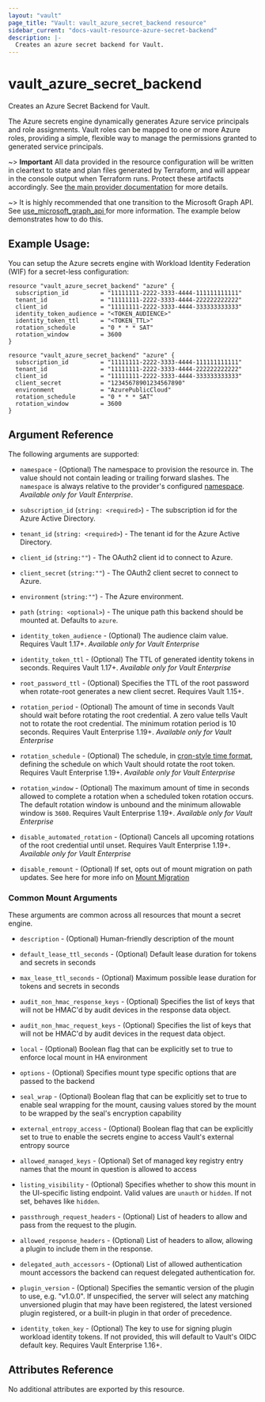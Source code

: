 ```yaml
---
layout: "vault"
page_title: "Vault: vault_azure_secret_backend resource"
sidebar_current: "docs-vault-resource-azure-secret-backend"
description: |-
  Creates an azure secret backend for Vault.
---
```


# vault\_azure\_secret\_backend

Creates an Azure Secret Backend for Vault.

The Azure secrets engine dynamically generates Azure service principals and role assignments. Vault roles can be mapped to one or more Azure roles, providing a simple, flexible way to manage the permissions granted to generated service principals.

~> **Important** All data provided in the resource configuration will be
written in cleartext to state and plan files generated by Terraform, and
will appear in the console output when Terraform runs. Protect these
artifacts accordingly. See
[the main provider documentation](../index.html)
for more details.

~> It is highly recommended that one transition to the Microsoft Graph API.
See [use_microsoft_graph_api ](https://www.vaultproject.io/api-docs/secret/azure#use_microsoft_graph_api)
for more information. The example below demonstrates how to do this. 

## Example Usage:

You can setup the Azure secrets engine with Workload Identity Federation (WIF) for a secret-less configuration:
```hcl
resource "vault_azure_secret_backend" "azure" {
  subscription_id         = "11111111-2222-3333-4444-111111111111"
  tenant_id               = "11111111-2222-3333-4444-222222222222"
  client_id               = "11111111-2222-3333-4444-333333333333"
  identity_token_audience = "<TOKEN_AUDIENCE>"
  identity_token_ttl      = "<TOKEN_TTL>"
  rotation_schedule       = "0 * * * SAT"
  rotation_window         = 3600
}
```

```hcl
resource "vault_azure_secret_backend" "azure" {
  subscription_id         = "11111111-2222-3333-4444-111111111111"
  tenant_id               = "11111111-2222-3333-4444-222222222222"
  client_id               = "11111111-2222-3333-4444-333333333333"
  client_secret           = "12345678901234567890"
  environment             = "AzurePublicCloud"
  rotation_schedule       = "0 * * * SAT"
  rotation_window         = 3600
}
```

## Argument Reference

The following arguments are supported:

- `namespace` - (Optional) The namespace to provision the resource in.
  The value should not contain leading or trailing forward slashes.
  The `namespace` is always relative to the provider's configured [namespace](/docs/providers/vault/index.html#namespace).
   *Available only for Vault Enterprise*.

- `subscription_id` (`string: <required>`) - The subscription id for the Azure Active Directory.

- `tenant_id` (`string: <required>`) - The tenant id for the Azure Active Directory.

- `client_id` (`string:""`) - The OAuth2 client id to connect to Azure.

- `client_secret` (`string:""`) - The OAuth2 client secret to connect to Azure.

- `environment` (`string:""`) - The Azure environment.

- `path` (`string: <optional>`) - The unique path this backend should be mounted at. Defaults to `azure`.

- `identity_token_audience` - (Optional) The audience claim value. Requires Vault 1.17+.
  *Available only for Vault Enterprise*

- `identity_token_ttl` - (Optional) The TTL of generated identity tokens in seconds. Requires Vault 1.17+.
  *Available only for Vault Enterprise*

- `root_password_ttl` - (Optional) Specifies the TTL of the root password when rotate-root generates a new client secret. Requires Vault 1.15+.

- `rotation_period` - (Optional) The amount of time in seconds Vault should wait before rotating the root credential.
  A zero value tells Vault not to rotate the root credential. The minimum rotation period is 10 seconds. Requires Vault Enterprise 1.19+.
  *Available only for Vault Enterprise*

- `rotation_schedule` - (Optional) The schedule, in [cron-style time format](https://en.wikipedia.org/wiki/Cron),
  defining the schedule on which Vault should rotate the root token. Requires Vault Enterprise 1.19+.
  *Available only for Vault Enterprise*

- `rotation_window` - (Optional) The maximum amount of time in seconds allowed to complete
  a rotation when a scheduled token rotation occurs. The default rotation window is
  unbound and the minimum allowable window is `3600`. Requires Vault Enterprise 1.19+. *Available only for Vault Enterprise*

- `disable_automated_rotation` - (Optional) Cancels all upcoming rotations of the root credential until unset. Requires Vault Enterprise 1.19+.
  *Available only for Vault Enterprise*

- `disable_remount` - (Optional) If set, opts out of mount migration on path updates.
  See here for more info on [Mount Migration](https://www.vaultproject.io/docs/concepts/mount-migration)


### Common Mount Arguments
These arguments are common across all resources that mount a secret engine.

* `description` - (Optional) Human-friendly description of the mount

* `default_lease_ttl_seconds` - (Optional) Default lease duration for tokens and secrets in seconds

* `max_lease_ttl_seconds` - (Optional) Maximum possible lease duration for tokens and secrets in seconds

* `audit_non_hmac_response_keys` - (Optional) Specifies the list of keys that will not be HMAC'd by audit devices in the response data object.

* `audit_non_hmac_request_keys` - (Optional) Specifies the list of keys that will not be HMAC'd by audit devices in the request data object.

* `local` - (Optional) Boolean flag that can be explicitly set to true to enforce local mount in HA environment

* `options` - (Optional) Specifies mount type specific options that are passed to the backend

* `seal_wrap` - (Optional) Boolean flag that can be explicitly set to true to enable seal wrapping for the mount, causing values stored by the mount to be wrapped by the seal's encryption capability

* `external_entropy_access` - (Optional) Boolean flag that can be explicitly set to true to enable the secrets engine to access Vault's external entropy source

* `allowed_managed_keys` - (Optional) Set of managed key registry entry names that the mount in question is allowed to access

* `listing_visibility` - (Optional) Specifies whether to show this mount in the UI-specific
  listing endpoint. Valid values are `unauth` or `hidden`. If not set, behaves like `hidden`.

* `passthrough_request_headers` - (Optional) List of headers to allow and pass from the request to
  the plugin.

* `allowed_response_headers` - (Optional) List of headers to allow, allowing a plugin to include
  them in the response.

* `delegated_auth_accessors` - (Optional)  List of allowed authentication mount accessors the
  backend can request delegated authentication for.

* `plugin_version` - (Optional) Specifies the semantic version of the plugin to use, e.g. "v1.0.0".
  If unspecified, the server will select any matching unversioned plugin that may have been
  registered, the latest versioned plugin registered, or a built-in plugin in that order of precedence.

* `identity_token_key` - (Optional)  The key to use for signing plugin workload identity tokens. If
  not provided, this will default to Vault's OIDC default key. Requires Vault Enterprise 1.16+.


## Attributes Reference

No additional attributes are exported by this resource.
